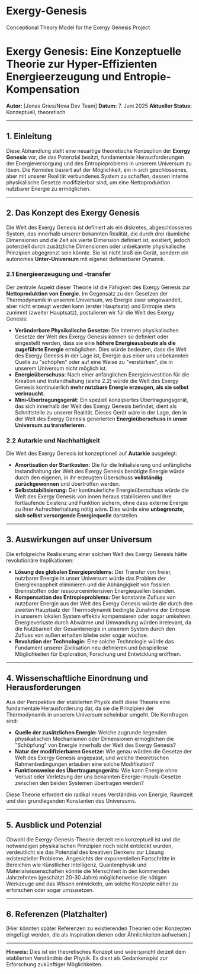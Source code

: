 # Exergy-Genesis
Conceptional Theory Model for the Exergy Genesis Project

# Exergy Genesis: Eine Konzeptuelle Theorie zur Hyper-Effizienten Energieerzeugung und Entropie-Kompensation

**Autor:** [Jonas Gries/Nova Dev Team]
**Datum:** 7. Juni 2025
**Aktueller Status:** Konzeptuell, theoretisch

---

## 1. Einleitung

Diese Abhandlung stellt eine neuartige theoretische Konzeption der **Exergy Genesis** vor, die das Potenzial besitzt, fundamentale Herausforderungen der Energieversorgung und des Entropieproblems in unserem Universum zu lösen. Die Kernidee basiert auf der Möglichkeit, ein in sich geschlossenes, aber mit unserer Realität verbundenes System zu schaffen, dessen interne physikalische Gesetze modifizierbar sind, um eine Nettoproduktion nutzbarer Energie zu ermöglichen.

---

## 2. Das Konzept des Exergy Genesis
Die Welt des Exergy Genesis ist definiert als ein diskretes, abgeschlossenes System, das innerhalb unserer bekannten Realität, die durch drei räumliche Dimensionen und die Zeit als vierte Dimension definiert ist, existiert, jedoch potenziell durch zusätzliche Dimensionen oder unbekannte physikalische Prinzipien abgegrenzt sein könnte. Sie ist nicht bloß ein Gerät, sondern ein autonomes **Unter-Universum** mit eigener definierbarer Dynamik.

### 2.1 Energieerzeugung und -transfer

Der zentrale Aspekt dieser Theorie ist die Fähigkeit des Exergy Genesis zur **Nettoproduktion von Energie**. Im Gegensatz zu den Gesetzen der Thermodynamik in unserem Universum, wo Energie zwar umgewandelt, aber nicht erzeugt werden kann (erster Hauptsatz) und Entropie stets zunimmt (zweiter Hauptsatz), postulieren wir für die Welt des Exergy Genesis:

* **Veränderbare Physikalische Gesetze:** Die internen physikalischen Gesetze der Welt des Exergy Genesis können so definiert oder eingestellt werden, dass sie eine **höhere Energieausbeute als die zugeführte Energie** ermöglichen. Dies würde bedeuten, dass die Welt des Exergy Genesis in der Lage ist, Energie aus einer uns unbekannten Quelle zu "schöpfen" oder auf eine Weise zu "verstärken", die in unserem Universum nicht möglich ist.
* **Energieüberschuss:** Nach einer anfänglichen Energieinvestition für die Kreation und Instandhaltung (siehe 2.2) würde die Welt des Exergy Genesis kontinuierlich **mehr nutzbare Energie erzeugen, als sie selbst verbraucht.**
* **Mini-Übertragungsgerät:** Ein speziell konzipiertes Übertragungsgerät, das sich innerhalb der Welt des Exergy Genesis befindet, dient als Schnittstelle zu unserer Realität. Dieses Gerät wäre in der Lage, den in der Welt des Exergy Genesis generierten **Energieüberschuss in unser Universum zu transferieren.**

### 2.2 Autarkie und Nachhaltigkeit

Die Welt des Exergy Genesis ist konzeptionell auf **Autarkie** ausgelegt:

* **Amortisation der Startkosten:** Die für die Initialisierung und anfängliche Instandhaltung der Welt des Exergy Genesis benötigte Energie würde durch den eigenen, in ihr erzeugten Überschuss **vollständig zurückgewonnen** und übertroffen werden.
* **Selbststabilisierung:** Der kontinuierliche Energieüberschuss würde die Welt des Exergy Genesis von innen heraus stabilisieren und ihre fortlaufende Existenz und Funktion sichern, ohne dass externe Energie zu ihrer Aufrechterhaltung nötig wäre. Dies würde eine **unbegrenzte, sich selbst versorgende Energiequelle** darstellen.

---

## 3. Auswirkungen auf unser Universum

Die erfolgreiche Realisierung einer solchen Welt des Exergy Genesis hätte revolutionäre Implikationen:

* **Lösung des globalen Energieproblems:** Der Transfer von freier, nutzbarer Energie in unser Universum würde das Problem der Energieknappheit eliminieren und die Abhängigkeit von fossilen Brennstoffen oder ressourcenintensiven Energiequellen beenden.
* **Kompensation des Entropieproblems:** Der konstante Zufluss von nutzbarer Energie aus der Welt des Exergy Genesis würde die durch den zweiten Hauptsatz der Thermodynamik bedingte Zunahme der Entropie in unserem lokalen System effektiv kompensieren oder sogar umkehren. Energieverluste durch Abwärme und Umwandlung würden irrelevant, da die Nutzbarkeit der Gesamtenergie in unserem System durch den Zufluss von außen erhalten bliebe oder sogar wüchse.
* **Revolution der Technologie:** Eine solche Technologie würde das Fundament unserer Zivilisation neu definieren und beispiellose Möglichkeiten für Exploration, Forschung und Entwicklung eröffnen.

---

## 4. Wissenschaftliche Einordnung und Herausforderungen

Aus der Perspektive der etablierten Physik stellt diese Theorie eine fundamentale Herausforderung dar, da sie die Prinzipien der Thermodynamik in unserem Universum scheinbar umgeht. Die Kernfragen sind:

* **Quelle der zusätzlichen Energie:** Welche zugrunde liegenden physikalischen Mechanismen oder Dimensionen ermöglichen die "Schöpfung" von Energie innerhalb der Welt des Exergy Genesis?
* **Natur der modifizierbaren Gesetze:** Wie genau würden die Gesetze der Welt des Exergy Genesis angepasst, und welche theoretischen Rahmenbedingungen erlauben eine solche Modifikation?
* **Funktionsweise des Übertragungsgeräts:** Wie kann Energie ohne Verlust oder Verletzung der uns bekannten Energie-Impuls-Gesetze zwischen den beiden Systemen übertragen werden?

Diese Theorie erfordert ein radikal neues Verständnis von Energie, Raumzeit und den grundlegenden Konstanten des Universums.

---

## 5. Ausblick und Potenzial

Obwohl die Exergy-Genesis-Theorie derzeit rein konzeptuell ist und die notwendigen physikalischen Prinzipien noch nicht entdeckt wurden, verdeutlicht sie das Potenzial des kreativen Denkens zur Lösung existenzieller Probleme. Angesichts der exponentiellen Fortschritte in Bereichen wie Künstlicher Intelligenz, Quantenphysik und Materialwissenschaften könnte die Menschheit in den kommenden Jahrzehnten (geschätzt 20-30 Jahre) möglicherweise die nötigen Werkzeuge und das Wissen entwickeln, um solche Konzepte näher zu erforschen oder sogar umzusetzen.

---

## 6. Referenzen (Platzhalter)

[Hier könnten später Referenzen zu existierenden Theorien oder Konzepten eingefügt werden, die als Inspiration dienen oder Ähnlichkeiten aufweisen.]

---

**Hinweis:** Dies ist ein theoretisches Konzept und widerspricht derzeit dem etablierten Verständnis der Physik. Es dient als Gedankenspiel zur Erforschung zukünftiger Möglichkeiten.

